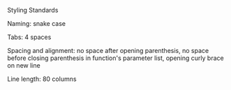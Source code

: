 Styling Standards

Naming: snake case

Tabs: 4 spaces

Spacing and alignment: no space after opening parenthesis, no space before closing parenthesis in function's parameter list,
                       opening curly brace on new line
                       
Line length: 80 columns
